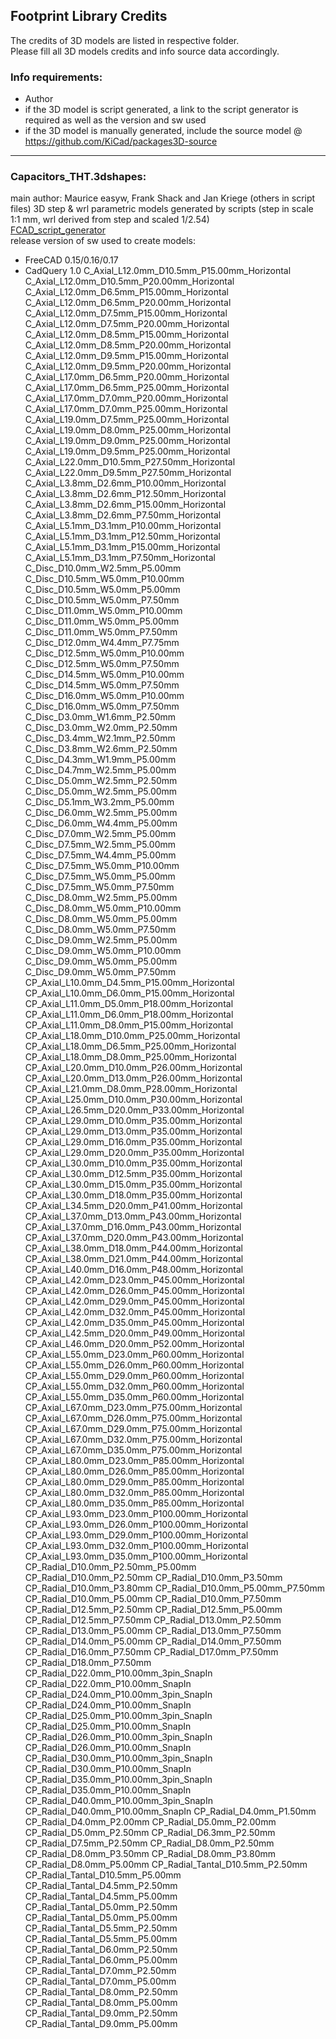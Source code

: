 ﻿## Footprint Library Credits

The credits of 3D models are listed in respective folder.  
Please fill all 3D models credits and info source data accordingly.  

### Info requirements:
- Author
- if the 3D model is script generated, a link to the script generator is required as well as the version and sw used
- if the 3D model is manually generated, include the source model @ https://github.com/KiCad/packages3D-source

<hr>  

### Capacitors_THT.3dshapes:  
main author: Maurice easyw, Frank Shack and Jan Kriege (others in script files)
3D step & wrl parametric models generated by scripts (step in scale 1:1 mm, wrl derived from step and scaled 1/2.54)  
[FCAD_script_generator](https://github.com/easyw/kicad-3d-models-in-freecad/tree/master/cadquery/FCAD_script_generator)  
release version of sw used to create models:  
- FreeCAD 0.15/0.16/0.17  
- CadQuery 1.0
C_Axial_L12.0mm_D10.5mm_P15.00mm_Horizontal
C_Axial_L12.0mm_D10.5mm_P20.00mm_Horizontal
C_Axial_L12.0mm_D6.5mm_P15.00mm_Horizontal
C_Axial_L12.0mm_D6.5mm_P20.00mm_Horizontal
C_Axial_L12.0mm_D7.5mm_P15.00mm_Horizontal
C_Axial_L12.0mm_D7.5mm_P20.00mm_Horizontal
C_Axial_L12.0mm_D8.5mm_P15.00mm_Horizontal
C_Axial_L12.0mm_D8.5mm_P20.00mm_Horizontal
C_Axial_L12.0mm_D9.5mm_P15.00mm_Horizontal
C_Axial_L12.0mm_D9.5mm_P20.00mm_Horizontal
C_Axial_L17.0mm_D6.5mm_P20.00mm_Horizontal
C_Axial_L17.0mm_D6.5mm_P25.00mm_Horizontal
C_Axial_L17.0mm_D7.0mm_P20.00mm_Horizontal
C_Axial_L17.0mm_D7.0mm_P25.00mm_Horizontal
C_Axial_L19.0mm_D7.5mm_P25.00mm_Horizontal
C_Axial_L19.0mm_D8.0mm_P25.00mm_Horizontal
C_Axial_L19.0mm_D9.0mm_P25.00mm_Horizontal
C_Axial_L19.0mm_D9.5mm_P25.00mm_Horizontal
C_Axial_L22.0mm_D10.5mm_P27.50mm_Horizontal
C_Axial_L22.0mm_D9.5mm_P27.50mm_Horizontal
C_Axial_L3.8mm_D2.6mm_P10.00mm_Horizontal
C_Axial_L3.8mm_D2.6mm_P12.50mm_Horizontal
C_Axial_L3.8mm_D2.6mm_P15.00mm_Horizontal
C_Axial_L3.8mm_D2.6mm_P7.50mm_Horizontal
C_Axial_L5.1mm_D3.1mm_P10.00mm_Horizontal
C_Axial_L5.1mm_D3.1mm_P12.50mm_Horizontal
C_Axial_L5.1mm_D3.1mm_P15.00mm_Horizontal
C_Axial_L5.1mm_D3.1mm_P7.50mm_Horizontal
C_Disc_D10.0mm_W2.5mm_P5.00mm
C_Disc_D10.5mm_W5.0mm_P10.00mm
C_Disc_D10.5mm_W5.0mm_P5.00mm
C_Disc_D10.5mm_W5.0mm_P7.50mm
C_Disc_D11.0mm_W5.0mm_P10.00mm
C_Disc_D11.0mm_W5.0mm_P5.00mm
C_Disc_D11.0mm_W5.0mm_P7.50mm
C_Disc_D12.0mm_W4.4mm_P7.75mm
C_Disc_D12.5mm_W5.0mm_P10.00mm
C_Disc_D12.5mm_W5.0mm_P7.50mm
C_Disc_D14.5mm_W5.0mm_P10.00mm
C_Disc_D14.5mm_W5.0mm_P7.50mm
C_Disc_D16.0mm_W5.0mm_P10.00mm
C_Disc_D16.0mm_W5.0mm_P7.50mm
C_Disc_D3.0mm_W1.6mm_P2.50mm
C_Disc_D3.0mm_W2.0mm_P2.50mm
C_Disc_D3.4mm_W2.1mm_P2.50mm
C_Disc_D3.8mm_W2.6mm_P2.50mm
C_Disc_D4.3mm_W1.9mm_P5.00mm
C_Disc_D4.7mm_W2.5mm_P5.00mm
C_Disc_D5.0mm_W2.5mm_P2.50mm
C_Disc_D5.0mm_W2.5mm_P5.00mm
C_Disc_D5.1mm_W3.2mm_P5.00mm
C_Disc_D6.0mm_W2.5mm_P5.00mm
C_Disc_D6.0mm_W4.4mm_P5.00mm
C_Disc_D7.0mm_W2.5mm_P5.00mm
C_Disc_D7.5mm_W2.5mm_P5.00mm
C_Disc_D7.5mm_W4.4mm_P5.00mm
C_Disc_D7.5mm_W5.0mm_P10.00mm
C_Disc_D7.5mm_W5.0mm_P5.00mm
C_Disc_D7.5mm_W5.0mm_P7.50mm
C_Disc_D8.0mm_W2.5mm_P5.00mm
C_Disc_D8.0mm_W5.0mm_P10.00mm
C_Disc_D8.0mm_W5.0mm_P5.00mm
C_Disc_D8.0mm_W5.0mm_P7.50mm
C_Disc_D9.0mm_W2.5mm_P5.00mm
C_Disc_D9.0mm_W5.0mm_P10.00mm
C_Disc_D9.0mm_W5.0mm_P5.00mm
C_Disc_D9.0mm_W5.0mm_P7.50mm
CP_Axial_L10.0mm_D4.5mm_P15.00mm_Horizontal
CP_Axial_L10.0mm_D6.0mm_P15.00mm_Horizontal
CP_Axial_L11.0mm_D5.0mm_P18.00mm_Horizontal
CP_Axial_L11.0mm_D6.0mm_P18.00mm_Horizontal
CP_Axial_L11.0mm_D8.0mm_P15.00mm_Horizontal
CP_Axial_L18.0mm_D10.0mm_P25.00mm_Horizontal
CP_Axial_L18.0mm_D6.5mm_P25.00mm_Horizontal
CP_Axial_L18.0mm_D8.0mm_P25.00mm_Horizontal
CP_Axial_L20.0mm_D10.0mm_P26.00mm_Horizontal
CP_Axial_L20.0mm_D13.0mm_P26.00mm_Horizontal
CP_Axial_L21.0mm_D8.0mm_P28.00mm_Horizontal
CP_Axial_L25.0mm_D10.0mm_P30.00mm_Horizontal
CP_Axial_L26.5mm_D20.0mm_P33.00mm_Horizontal
CP_Axial_L29.0mm_D10.0mm_P35.00mm_Horizontal
CP_Axial_L29.0mm_D13.0mm_P35.00mm_Horizontal
CP_Axial_L29.0mm_D16.0mm_P35.00mm_Horizontal
CP_Axial_L29.0mm_D20.0mm_P35.00mm_Horizontal
CP_Axial_L30.0mm_D10.0mm_P35.00mm_Horizontal
CP_Axial_L30.0mm_D12.5mm_P35.00mm_Horizontal
CP_Axial_L30.0mm_D15.0mm_P35.00mm_Horizontal
CP_Axial_L30.0mm_D18.0mm_P35.00mm_Horizontal
CP_Axial_L34.5mm_D20.0mm_P41.00mm_Horizontal
CP_Axial_L37.0mm_D13.0mm_P43.00mm_Horizontal
CP_Axial_L37.0mm_D16.0mm_P43.00mm_Horizontal
CP_Axial_L37.0mm_D20.0mm_P43.00mm_Horizontal
CP_Axial_L38.0mm_D18.0mm_P44.00mm_Horizontal
CP_Axial_L38.0mm_D21.0mm_P44.00mm_Horizontal
CP_Axial_L40.0mm_D16.0mm_P48.00mm_Horizontal
CP_Axial_L42.0mm_D23.0mm_P45.00mm_Horizontal
CP_Axial_L42.0mm_D26.0mm_P45.00mm_Horizontal
CP_Axial_L42.0mm_D29.0mm_P45.00mm_Horizontal
CP_Axial_L42.0mm_D32.0mm_P45.00mm_Horizontal
CP_Axial_L42.0mm_D35.0mm_P45.00mm_Horizontal
CP_Axial_L42.5mm_D20.0mm_P49.00mm_Horizontal
CP_Axial_L46.0mm_D20.0mm_P52.00mm_Horizontal
CP_Axial_L55.0mm_D23.0mm_P60.00mm_Horizontal
CP_Axial_L55.0mm_D26.0mm_P60.00mm_Horizontal
CP_Axial_L55.0mm_D29.0mm_P60.00mm_Horizontal
CP_Axial_L55.0mm_D32.0mm_P60.00mm_Horizontal
CP_Axial_L55.0mm_D35.0mm_P60.00mm_Horizontal
CP_Axial_L67.0mm_D23.0mm_P75.00mm_Horizontal
CP_Axial_L67.0mm_D26.0mm_P75.00mm_Horizontal
CP_Axial_L67.0mm_D29.0mm_P75.00mm_Horizontal
CP_Axial_L67.0mm_D32.0mm_P75.00mm_Horizontal
CP_Axial_L67.0mm_D35.0mm_P75.00mm_Horizontal
CP_Axial_L80.0mm_D23.0mm_P85.00mm_Horizontal
CP_Axial_L80.0mm_D26.0mm_P85.00mm_Horizontal
CP_Axial_L80.0mm_D29.0mm_P85.00mm_Horizontal
CP_Axial_L80.0mm_D32.0mm_P85.00mm_Horizontal
CP_Axial_L80.0mm_D35.0mm_P85.00mm_Horizontal
CP_Axial_L93.0mm_D23.0mm_P100.00mm_Horizontal
CP_Axial_L93.0mm_D26.0mm_P100.00mm_Horizontal
CP_Axial_L93.0mm_D29.0mm_P100.00mm_Horizontal
CP_Axial_L93.0mm_D32.0mm_P100.00mm_Horizontal
CP_Axial_L93.0mm_D35.0mm_P100.00mm_Horizontal
CP_Radial_D10.0mm_P2.50mm_P5.00mm
CP_Radial_D10.0mm_P2.50mm
CP_Radial_D10.0mm_P3.50mm
CP_Radial_D10.0mm_P3.80mm
CP_Radial_D10.0mm_P5.00mm_P7.50mm
CP_Radial_D10.0mm_P5.00mm
CP_Radial_D10.0mm_P7.50mm
CP_Radial_D12.5mm_P2.50mm
CP_Radial_D12.5mm_P5.00mm
CP_Radial_D12.5mm_P7.50mm
CP_Radial_D13.0mm_P2.50mm
CP_Radial_D13.0mm_P5.00mm
CP_Radial_D13.0mm_P7.50mm
CP_Radial_D14.0mm_P5.00mm
CP_Radial_D14.0mm_P7.50mm
CP_Radial_D16.0mm_P7.50mm
CP_Radial_D17.0mm_P7.50mm
CP_Radial_D18.0mm_P7.50mm
CP_Radial_D22.0mm_P10.00mm_3pin_SnapIn
CP_Radial_D22.0mm_P10.00mm_SnapIn
CP_Radial_D24.0mm_P10.00mm_3pin_SnapIn
CP_Radial_D24.0mm_P10.00mm_SnapIn
CP_Radial_D25.0mm_P10.00mm_3pin_SnapIn
CP_Radial_D25.0mm_P10.00mm_SnapIn
CP_Radial_D26.0mm_P10.00mm_3pin_SnapIn
CP_Radial_D26.0mm_P10.00mm_SnapIn
CP_Radial_D30.0mm_P10.00mm_3pin_SnapIn
CP_Radial_D30.0mm_P10.00mm_SnapIn
CP_Radial_D35.0mm_P10.00mm_3pin_SnapIn
CP_Radial_D35.0mm_P10.00mm_SnapIn
CP_Radial_D40.0mm_P10.00mm_3pin_SnapIn
CP_Radial_D40.0mm_P10.00mm_SnapIn
CP_Radial_D4.0mm_P1.50mm
CP_Radial_D4.0mm_P2.00mm
CP_Radial_D5.0mm_P2.00mm
CP_Radial_D5.0mm_P2.50mm
CP_Radial_D6.3mm_P2.50mm
CP_Radial_D7.5mm_P2.50mm
CP_Radial_D8.0mm_P2.50mm
CP_Radial_D8.0mm_P3.50mm
CP_Radial_D8.0mm_P3.80mm
CP_Radial_D8.0mm_P5.00mm
CP_Radial_Tantal_D10.5mm_P2.50mm
CP_Radial_Tantal_D10.5mm_P5.00mm
CP_Radial_Tantal_D4.5mm_P2.50mm
CP_Radial_Tantal_D4.5mm_P5.00mm
CP_Radial_Tantal_D5.0mm_P2.50mm
CP_Radial_Tantal_D5.0mm_P5.00mm
CP_Radial_Tantal_D5.5mm_P2.50mm
CP_Radial_Tantal_D5.5mm_P5.00mm
CP_Radial_Tantal_D6.0mm_P2.50mm
CP_Radial_Tantal_D6.0mm_P5.00mm
CP_Radial_Tantal_D7.0mm_P2.50mm
CP_Radial_Tantal_D7.0mm_P5.00mm
CP_Radial_Tantal_D8.0mm_P2.50mm
CP_Radial_Tantal_D8.0mm_P5.00mm
CP_Radial_Tantal_D9.0mm_P2.50mm
CP_Radial_Tantal_D9.0mm_P5.00mm
